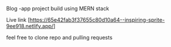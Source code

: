  Blog -app project build using MERN stack 

 Live link [https://65e42fab3f37655c80d10a64--inspiring-sprite-9ee918.netlify.app/]

 feel free to clone repo and pulling requests



 
